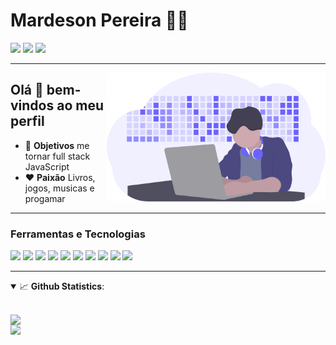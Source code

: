 # Mardeson Pereira 👨‍💻

<a href="https://www.linkedin.com/in/mardeson-pereira-6a1369208/"><img src="https://img.shields.io/badge/LinkedIn-0077B5?style=for-the-badge&logo=linkedin&logoColor=white" /></a>
<a href="mailto:maxpb777@gmail.com"><img src="https://img.shields.io/badge/Gmail-D14836?style=for-the-badge&logo=gmail&logoColor=white" /></a>
<a href="https://mardesondev.com"><img src="https://img.shields.io/badge/Portfólio-12C2E9?style=for-the-badge&logo=&logoColor=white" /></a>

---

<p>
<img align="right" src=".github/me.svg" width="350px" />

<h2> Olá 👋 bem-vindos ao meu perfil </h2>

- 🎯 <b>Objetivos</b> me tornar full stack JavaScript
- ❤️ <b>Paixão</b> Livros, jogos, musicas e progamar

</p>

---

### Ferramentas e Tecnologias

<p float="left">

  <img src="https://img.shields.io/badge/React-20232A?style=for-the-badge&logo=react&logoColor=61DAFB" />
  
  <img src="https://img.shields.io/badge/Node.js-43853D?style=for-the-badge&logo=node.js&logoColor=white" />

   <img src="https://img.shields.io/badge/Express-404D59?style=for-the-badge&logo=express&logoColor=white" />
    
  <img src="https://img.shields.io/badge/JavaScript-323330?style=for-the-badge&logo=javascript&logoColor=F7DF1E" />
  
  <img src="https://img.shields.io/badge/TypeScript-2376c6?style=for-the-badge&logo=typescript&logoColor=white" />

  <img src="https://img.shields.io/badge/MongoDB-4EA94B?style=for-the-badge&logo=mongodb&logoColor=white" />

  <img src="https://img.shields.io/badge/Insomnia-5849BE?style=for-the-badge&logo=insomnia&logoColor=white" />

  <img src="https://img.shields.io/badge/MySQL-0078D6?style=for-the-badge&logo=mysql&logoColor=white" />
  
  <img src="https://img.shields.io/badge/Postgres-336791?style=for-the-badge&logo=postgresql&logoColor=white" />

  <img src="https://img.shields.io/badge/TypeORM-f02c03?style=for-the-badge&logo=typeorm&logoColor=white" />
  
</p>

---

<details open>
  <summary>📈 <b>Github Statistics</b>:</summary>
  
  <br>
        
  <div align="left"> 
     <p>
      <img width="450px" align="left" src="https://github-readme-stats.vercel.app/api?username=mardesonmax&show_icons=true&include_all_commits=true&count_private=true&&hide=issues&theme=tokyonight"/>
    </p>
    <p>
      <img width="330px" align="left" src="https://github-readme-stats.vercel.app/api/top-langs/?username=mardesonmax&layout=compact&theme=tokyonight">
    </p>

</div>

<br>
</details>
